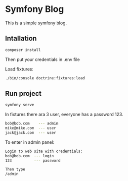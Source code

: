 # Symfony Blog

This is a simple symfony blog.

## Intallation

```bash
composer install
```
Then put your credentials in .env file

Load fixtures:

```bash
./bin/console doctrine:fixtures:load
```

## Run project

```bash
symfony serve
```

In fixtures there ara 3 user, everyone has a password 123. 
```bash
bob@bob.com    --- admin
mike@mike.com  --- user
jack@jack.com  --- user
```
To enter in admin panel:

```bash
Login to web site with credentials:
bob@bob.com  --- login
123			 --- password

Then type
/admin
```